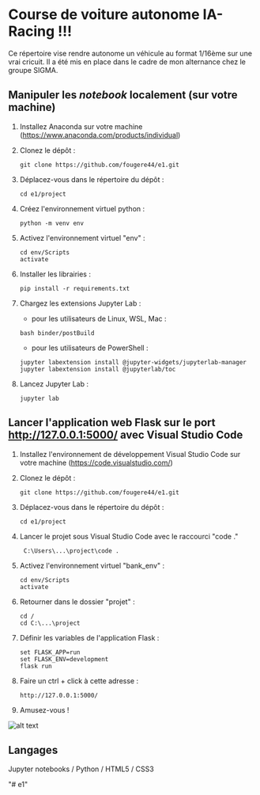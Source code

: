 # Course de voiture autonome IA-Racing !!! 
Ce répertoire vise rendre autonome un véhicule au format 1/16ème sur une vrai cricuit. Il a été mis en place dans le cadre de mon alternance chez le groupe SIGMA.


## Manipuler les *notebook* localement (sur votre machine)

1. Installez Anaconda sur votre machine (https://www.anaconda.com/products/individual)

2. Clonez le dépôt :
    ```
    git clone https://github.com/fougere44/e1.git
    ```

3. Déplacez-vous dans le répertoire du dépôt :
    ```
    cd e1/project
    ```

4. Créez l'environnement virtuel python :
    ```
    python -m venv env
    ```

5. Activez l'environnement virtuel "env" :
    ```
    cd env/Scripts
    activate
    ```
    
6. Installer les librairies :
    ```
    pip install -r requirements.txt
    ```

7. Chargez les extensions Jupyter Lab :

    - pour les utilisateurs de Linux, WSL, Mac :
    ```
    bash binder/postBuild
    ```
    
    - pour les utilisateurs de PowerShell :
    ```
    jupyter labextension install @jupyter-widgets/jupyterlab-manager
    jupyter labextension install @jupyterlab/toc
    ```

8. Lancez Jupyter Lab :
    ```
    jupyter lab
    ```


## Lancer l'application web Flask sur le port http://127.0.0.1:5000/ avec Visual Studio Code

1. Installez l'environnement de développement Visual Studio Code sur votre machine (https://code.visualstudio.com/)

2. Clonez le dépôt :
    ```
    git clone https://github.com/fougere44/e1.git
    ```

3. Déplacez-vous dans le répertoire du dépôt :
    ```
    cd e1/project
    ```

4. Lancer le projet sous Visual Studio Code avec le raccourci "code ."
   ```
    C:\Users\...\project\code .
    ```

5. Activez l'environnement virtuel "bank_env" :
    ```
    cd env/Scripts
    activate
    ```
    
6. Retourner dans le dossier "projet" :
    ```
    cd /
    cd C:\...\project
    ```

7. Définir les variables de l'application Flask :
    ```
    set FLASK_APP=run
    set FLASK_ENV=development
    flask run
    ```

8. Faire un ctrl + click à cette adresse : 
    ```
    http://127.0.0.1:5000/
    ```

9. Amusez-vous !


![alt text](https://i.ibb.co/9tBfs2f/Capture.png)


## Langages 

Jupyter notebooks / Python / HTML5 / CSS3


"# e1" 
